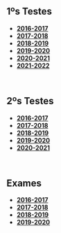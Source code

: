## 1ºs Testes
* [**2016-2017**]()
* [**2017-2018**]()
* [**2018-2019**]()
* [**2019-2020**]()
* [**2020-2021**]()
* [**2021-2022**]()

<br>

## 2ºs Testes
* [**2016-2017**]()
* [**2017-2018**]()
* [**2018-2019**]()
* [**2019-2020**]()
* [**2020-2021**]()

<br>

## Exames
* [**2016-2017**]()
* [**2017-2018**]()
* [**2018-2019**]()
* [**2019-2020**]()
